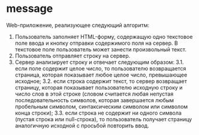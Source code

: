 # message
 Web-приложение, реализующее следующий алгоритм:
1.	Пользователь заполняет HTML-форму, содержащую одно текстовое поле ввода и кнопку отправки содержимого поля на сервер. В текстовое поле пользователь может занести произвольный текст.
2.	Пользователь отправляет строку на сервер.
3.	Сервер анализирует строку и отвечает следующим образом:
3.1. если поле содержит целое число, то пользователю возвращается страница, которая показывает любое целое число, превышающее исходное;
3.2. если строка содержит текст, то сервер возвращает страницу, которая показывает пользователю исходную строку и число слов в этой строке (словом считается любая непустая последовательность символов, которая завершается любым пробельным символом, синтаксическим символом или символом конца строки);
3.3. если строка не содержит ни одного символа (пустая строка или null-строка), то пользователь получает страницу аналогичную исходной с просьбой повторить ввод.
